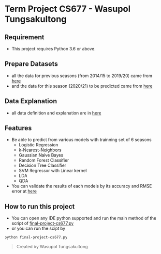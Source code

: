 # Term Project CS677 - Wasupol Tungsakultong

## Requirement

* This project requires Python 3.6 or above.

## Prepare Datasets

* all the data for previous seasons (from 2014/15 to 2019/20) came from [here](https://www.kaggle.com/saife245/english-premier-league)
* and the data for this season (2020/21) to be predicted came from [here](https://fixturedownload.com/results/epl-2020)

## Data Explanation

* all data definition and explanation are in [here](Datasets/Dataset-Explanation.txt)

## Features

* Be able to predict from various models with trainning set of 6 seasons
    * Logistic Regression
    * k-Nearest-Neighbors
    * Gaussian Naive Bayes
    * Random Forest Classifier
    * Decision Tree Classifier
    * SVM Regressor with Linear kernel
    * LDA
    * QDA
* You can validate the results of each models by its accuracy and RMSE error at [here](plot)

## How to run this project

* You can open any IDE python supported and run the main method of the script of [final-project-cs677.py](final-project-cs677.py)
* or you can run the scipt by
```sh
python final-project-cs677.py
```

> Created by Wasupol Tungsakultong
